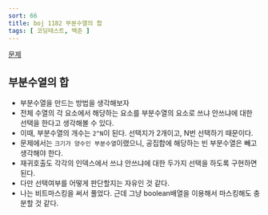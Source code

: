 ```yaml
---
sort: 66
title: boj 1182 부분수열의 합
tags: [ 코딩테스트, 백준 ]
---
```


[문제](https://www.acmicpc.net/problem/1182)

## 부분수열의 합

* 부분수열을 만드는 방법을 생각해보자
* 전체 수열의 각 요소에서 해당하는 요소를 부분수열의 요소로 쓰냐 안쓰냐에 대한 선택을 한다고 생각해볼 수 있다.
* 이때, 부분수열의 개수는 `2^N`이 된다. 선택지가 2개이고, N번 선택하기 때문이다.
* 문제에서는 `크기가 양수인 부분수열`이랬으니, 공집합에 해당하는 빈 부분수열은 빼고 생각해야 한다.
* 재귀호출도 각각의 인덱스에서 쓰냐 안쓰냐에 대한 두가지 선택을 하도록 구현하면 된다.
* 다만 선택여부를 어떻게 판단할지는 자유인 것 같다.
* 나는 비트마스킹을 써서 풀었다. 근데 그냥 boolean배열을 이용해서 마스킹해도 충분할 것 같다.
